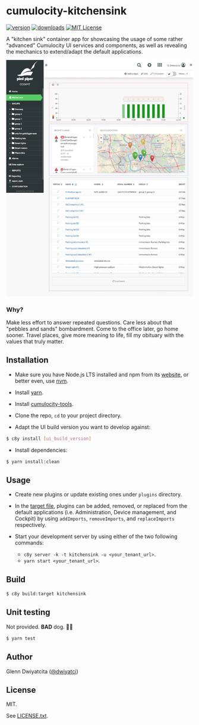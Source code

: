# cumulocity-kitchensink

[![version](https://img.shields.io/npm/v/cumulocity-kitchensink.svg)](https://www.npmjs.com/package/cumulocity-kitchensink)
[![downloads](https://img.shields.io/npm/dt/cumulocity-kitchensink.svg)](http://npm-stat.com/charts.html?package=cumulocity-kitchensink)
[![MIT License](https://img.shields.io/github/license/mashape/apistatus.svg)](https://raw.githubusercontent.com/dwiyatci/cumulocity-kitchensink/master/LICENSE.txt)

A "kitchen sink" container app for showcasing the usage of some rather "advanced" Cumulocity UI services and components, as well as revealing the mechanics to extend/adapt the default applications.

![Screenshot](screenshot.png)

### Why?
Make less effort to answer repeated questions. Care less about that "pebbles and sands" bombardment. Come to the office later, go home sooner. Travel places, give more meaning to life, fill my obituary with the values that truly matter.

## Installation
- Make sure you have Node.js LTS installed and npm from its [website](https://nodejs.org), or better even, use [nvm](https://github.com/creationix/nvm).

- Install [yarn](https://yarnpkg.com/en/docs/install).

- Install [cumulocity-tools](https://www.npmjs.com/package/cumulocity-tools).

- Clone the repo, `cd` to your project directory.

- Adapt the UI build version you want to develop against:
```bash
$ c8y install [ui_build_version]
```

- Install dependencies:
```bash
$ yarn install:clean
```

## Usage
- Create new plugins or update existing ones under `plugins` directory.

- In the [target file](targets/kitchensink.json), plugins can be added, removed, or replaced from the default applications (i.e. Administration, Device management, and Cockpit) by using `addImports`, `removeImports`, and `replaceImports` respectively.

- Start your development server by using either of the two following commands:
  - `c8y server -k -t kitchensink -u <your_tenant_url>`.
  - `yarn start <your_tenant_url>`.

## Build
```bash
$ c8y build:target kitchensink
```

## Unit testing
Not provided. **BAD** dog. 📛🐶
```bash
$ yarn test
```

## Author
Glenn Dwiyatcita ([@dwiyatci](http://tiny.cc/dwiyatci))

## License
MIT.

See [LICENSE.txt](LICENSE.txt).
